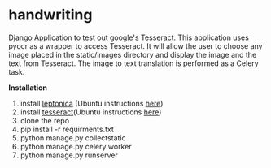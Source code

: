 handwriting
===========

Django Application to test out google's Tesseract. This application uses pyocr as a wrapper to access Tesseract. It will allow the user to choose any image placed in the static/images directory and display the image and the text from Tesseract. The image to text translation is performed as a Celery task.


<strong>Installation</strong>

1. install <a href='http://www.leptonica.com/'>leptonica</a> (Ubuntu instructions <a href='https://gist.github.com/roger-link/2a8f5df81f2a7ceabe45'>here</a>)
2. install <a href='https://code.google.com/p/tesseract-ocr/'>tesseract</a>(Ubuntu instructions <a href='https://gist.github.com/roger-link/2a8f5df81f2a7ceabe45'>here</a>)
3. clone the repo
4. pip install -r requirments.txt
5. python manage.py collectstatic
6. python manage.py celery worker
7. python manage.py runserver
